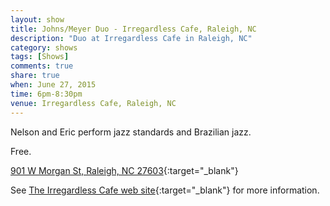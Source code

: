 ```yaml
---
layout: show
title: Johns/Meyer Duo - Irregardless Cafe, Raleigh, NC
description: "Duo at Irregardless Cafe in Raleigh, NC"
category: shows
tags: [Shows]
comments: true
share: true
when: June 27, 2015
time: 6pm-8:30pm
venue: Irregardless Cafe, Raleigh, NC
---
```


Nelson and Eric perform jazz standards and Brazilian jazz.

Free.

[901 W Morgan St, Raleigh, NC 27603](https://www.google.com/maps/place/Irregardless+Cafe+%26+Catering/@35.781173,-78.656003,17z/data=!3m1!4b1!4m2!3m1!1s0x0:0xf805aebd93125ade){:target="_blank"}

See [The Irregardless Cafe web site](http://www.irregardless.com/){:target="_blank"} for more information.
